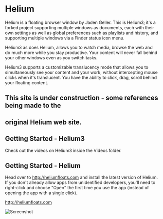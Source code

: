 # Helium

Helium is a floating browser window by Jaden Geller. This is Helium3; it's a
forked project supporting multiple windows as documents, each with their own
settings as well as global preferences such as playlists and history, and
supporting multiple windows via a Finder status icon menu.

Helium3 as does Helium, allows you to watch media, browse the web and do much
more while you stay productive. Your content will never fall behind your other
windows even as you switch tasks.

Helium3 supports a customizable translucency mode that allows you to
simultaneously see your content and your work, without intercepting mouse
clicks when it's translucent.  You have the ability to click, drag, scroll
behind your floating content. 

## This site is under construction - some references being made to the
## original Helium web site.

## Getting Started - Helium3

Check out the videos on Helium3 inside the Videos folder.

## Getting Started - Helium

Head over to http://heliumfloats.com and install the latest version of Helium.
If you don't already allow apps from unidentified developers, you'll need to
right-click and choose "Open" the first time you use the app (instead of
opening the app with a single click).

http://heliumfloats.com

![Screenshot](http://heliumfloats.com/screenshot.png)
